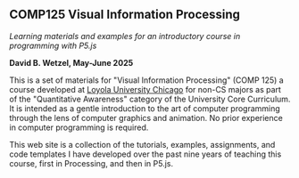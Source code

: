 <link href="style.css" rel="stylesheet"></link> 

## COMP125 Visual Information Processing
*Learning materials and examples for an introductory course in programming with P5.js*

**David B. Wetzel, May-June 2025**

This is a set of materials for "Visual Information Processing" (COMP 125) a course developed at <a href="https://luc.edu" target="_blank">Loyola University Chicago</a> for non-CS majors as part of the "Quantitative Awareness" category of the University Core Curriculum. It is intended as a gentle introduction to the art of computer programming through the lens of computer graphics and animation. No prior experience in computer programming is required.

This web site is a collection of the tutorials, examples, assignments, and code templates I have developed over the past nine years of teaching this course, first in Processing, and then in P5.js. 